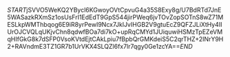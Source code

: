 $START$jSVVO5WeKQ2YBycl6KGwoyOVtCpvuG4a35S8Exy8g/U7BdRTd7JnE5WASazkRXmSz1osUsFrI1EdEdT9GpS544jirPWeq6jvTOvZopSOTnS8wZ71MESLkpWMThbqog6E9iR8yrPewI9Ncx7JklJvIHGB2V9gtuEcZ9QFZJLiXtHy4IIUrOJCVQLqUKjvChn8qdwfBOa7di7kO+upRqCMYd1JUiquwiHSMzTpEZeVMqHIfGkG8k7dSFP0VsoKVtdEjtCAkLpiu7fBpbQrGMKdeiS5C2qrTHZ+2INrY9H2+RAVndmE3TZ1GR7b1UrVKX4SLQZl6fx7lr7qgy0Ge1zcYA==$END$
